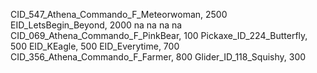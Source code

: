 CID_547_Athena_Commando_F_Meteorwoman, 2500
EID_LetsBegin_Beyond, 2000
na
na
na
na
CID_069_Athena_Commando_F_PinkBear, 100
Pickaxe_ID_224_Butterfly, 500
EID_KEagle, 500
EID_Everytime, 700
CID_356_Athena_Commando_F_Farmer, 800
Glider_ID_118_Squishy, 300
